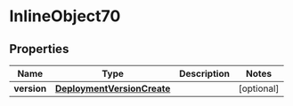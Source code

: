 

# InlineObject70

## Properties

Name | Type | Description | Notes
------------ | ------------- | ------------- | -------------
**version** | [**DeploymentVersionCreate**](DeploymentVersionCreate.md) |  |  [optional]



